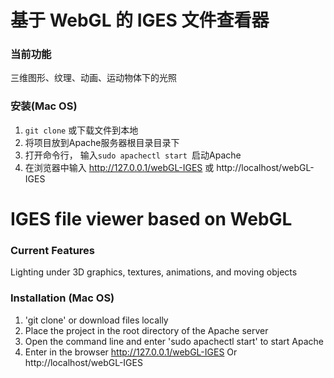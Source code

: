 # 基于 WebGL 的 IGES 文件查看器



### 当前功能
三维图形、纹理、动画、运动物体下的光照

### 安装(Mac OS)
1. `git clone` 或下载文件到本地
2. 将项目放到Apache服务器根目录目录下
3. 打开命令行， 输入`sudo apachectl start `启动Apache
4. 在浏览器中输入 http://127.0.0.1/webGL-IGES 或 http://localhost/webGL-IGES

# IGES file viewer based on WebGL
### Current Features
Lighting under 3D graphics, textures, animations, and moving objects
### Installation (Mac OS)
1. 'git clone' or download files locally
2. Place the project in the root directory of the Apache server
3. Open the command line and enter 'sudo apachectl start' to start Apache
4. Enter in the browser http://127.0.0.1/webGL-IGES Or http://localhost/webGL-IGES
